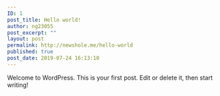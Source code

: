 ```yaml
---
ID: 1
post_title: Hello world!
author: ng23055
post_excerpt: ""
layout: post
permalink: http://newshole.me/hello-world
published: true
post_date: 2019-07-24 16:13:10
---
```

<!-- wp:paragraph -->
<p>Welcome to WordPress. This is your first post. Edit or delete it, then start writing!</p>
<!-- /wp:paragraph -->